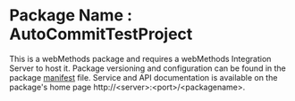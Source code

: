 # Package Name : AutoCommitTestProject
This is a webMethods package and requires a webMethods Integration Server to host it. Package versioning and configuration can be found in the package [manifest](./AutoCommitTestProject/manifest.v3) file. Service and API documentation is available on the package's home page http://&lt;server&gt;:&lt;port&gt;/&lt;packagename>.